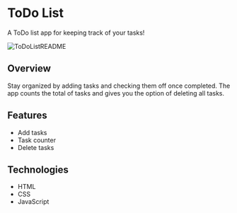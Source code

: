 # ToDo List
A ToDo list app for keeping track of your tasks!

![ToDoListREADME](https://github.com/user-attachments/assets/a5c551cc-aeda-404f-b245-332dfdaaa86c)

## Overview
Stay organized by adding tasks and checking them off once completed. The app counts the total of tasks and gives you the option of deleting all tasks.

## Features
* Add tasks
* Task counter
* Delete tasks

## Technologies
* HTML
* CSS
* JavaScript

